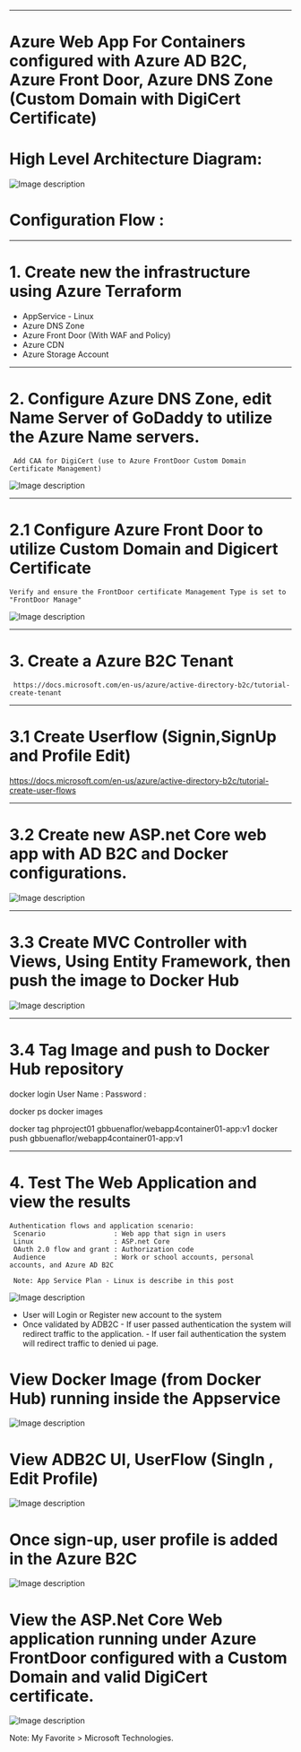 ----------------------------------------------------------
# Azure Web App For Containers configured with Azure AD B2C, Azure Front Door, Azure DNS Zone (Custom Domain with DigiCert Certificate)


# High Level Architecture Diagram:


![Image description](https://github.com/GBuenaflor/01azure-appservices-webapp4container-b2c/blob/master/GB-WebAppForContainer01.png)


# Configuration Flow :

------------------------------------------------------------------------------
# 1. Create new the infrastructure using Azure Terraform

 - AppService - Linux
 - Azure DNS Zone
 - Azure Front Door (With WAF and Policy)
 - Azure CDN
 - Azure Storage Account
 
 
------------------------------------------------------------------------------
# 2. Configure Azure DNS Zone, edit Name Server of GoDaddy to utilize the Azure Name servers.
     Add CAA for DigiCert (use to Azure FrontDoor Custom Domain Certificate Management)
	 
![Image description](https://github.com/GBuenaflor/01azure-appservices-webapp4container-b2c/blob/master/GB-WebAppForContainer02.png)


------------------------------------------------------------------------------
# 2.1 Configure Azure Front Door to utilize Custom Domain and Digicert Certificate

    Verify and ensure the FrontDoor certificate Management Type is set to "FrontDoor Manage"

![Image description](https://github.com/GBuenaflor/01azure-appservices-webapp4container-b2c/blob/master/GB-WebAppForContainer03.png)


------------------------------------------------------------------------------
# 3. Create a Azure B2C Tenant
     https://docs.microsoft.com/en-us/azure/active-directory-b2c/tutorial-create-tenant

-----------------------------------------------------------------------------
# 3.1 Create Userflow (Signin,SignUp and Profile Edit) 

https://docs.microsoft.com/en-us/azure/active-directory-b2c/tutorial-create-user-flows
 
------------------------------------------------------------------------------
# 3.2 Create new  ASP.net Core web app with AD B2C and Docker configurations.

![Image description](https://github.com/GBuenaflor/01azure-appservices-webapp4container-b2c/blob/master/GB-WebAppForContainer04.png)
		
------------------------------------------------------------------------------
# 3.3 Create MVC Controller with Views, Using Entity Framework, then push the image to Docker Hub

![Image description](https://github.com/GBuenaflor/01azure-appservices-webapp4container-b2c/blob/master/GB-WebAppForContainer05.png)


------------------------------------------------------------------------------
# 3.4 Tag Image and push to Docker Hub repository

docker login
User Name : <your Docker Hub User Name>
Password  : <your Docker Hub Password>

docker ps
docker images  

docker tag phproject01 gbbuenaflor/webapp4container01-app:v1
docker push gbbuenaflor/webapp4container01-app:v1
  
------------------------------------------------------------------------------
# 4. Test The Web Application and view the results

    Authentication flows and application scenario:
     Scenario                 : Web app that sign in users
     Linux                    : ASP.net Core
     OAuth 2.0 flow and grant : Authorization code
     Audience                 : Work or school accounts, personal accounts, and Azure AD B2C

     Note: App Service Plan - Linux is describe in this post
	 
![Image description](https://github.com/GBuenaflor/01azure-appservices-webapp4container-b2c/blob/master/GB-WebAppForContainer06.png)


   -	User will Login or Register new account to the system
   -	Once validated by ADB2C
      -	If user passed authentication the system will redirect traffic to the application.
      -	If user fail authentication the system will redirect traffic to denied ui page.


 
# View Docker Image (from Docker Hub) running inside the Appservice


![Image description](https://github.com/GBuenaflor/01azure-appservices-webapp4container-b2c/blob/master/GB-WebAppForContainer09.png)


 
# View ADB2C UI, UserFlow (SingIn , Edit Profile)


![Image description](https://github.com/GBuenaflor/01azure-appservices-webapp4container-b2c/blob/master/GB-WebAppForContainer07.png)



# Once sign-up, user profile is added in the Azure B2C


![Image description](https://github.com/GBuenaflor/01azure-appservices-webapp4container-b2c/blob/master/GB-WebAppForContainer10.png)



# View the ASP.Net Core Web application running under Azure FrontDoor configured with a Custom Domain and valid DigiCert certificate.


![Image description](https://github.com/GBuenaflor/01azure-appservices-webapp4container-b2c/blob/master/GB-WebAppForContainer08.png)

 



Note: My Favorite > Microsoft Technologies.
